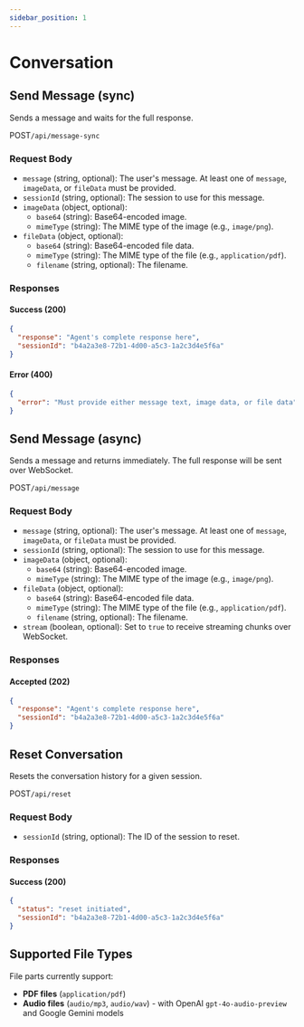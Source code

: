 ```yaml
---
sidebar_position: 1
---
```


# Conversation

## Send Message (sync)
Sends a message and waits for the full response.

<p class="api-endpoint-header"><span class="api-method post">POST</span><code>/api/message-sync</code></p>

### Request Body
- `message` (string, optional): The user's message. At least one of `message`, `imageData`, or `fileData` must be provided.
- `sessionId` (string, optional): The session to use for this message.
- `imageData` (object, optional):
    - `base64` (string): Base64-encoded image.
    - `mimeType` (string): The MIME type of the image (e.g., `image/png`).
- `fileData` (object, optional):
    - `base64` (string): Base64-encoded file data.
    - `mimeType` (string): The MIME type of the file (e.g., `application/pdf`).
    - `filename` (string, optional): The filename.

### Responses

#### Success (200)
```json
{
  "response": "Agent's complete response here",
  "sessionId": "b4a2a3e8-72b1-4d00-a5c3-1a2c3d4e5f6a"
}
```

#### Error (400)
```json
{
  "error": "Must provide either message text, image data, or file data"
}
```

## Send Message (async)
Sends a message and returns immediately. The full response will be sent over WebSocket.

<p class="api-endpoint-header"><span class="api-method post">POST</span><code>/api/message</code></p>

### Request Body
- `message` (string, optional): The user's message. At least one of `message`, `imageData`, or `fileData` must be provided.
- `sessionId` (string, optional): The session to use for this message.
- `imageData` (object, optional):
    - `base64` (string): Base64-encoded image.
    - `mimeType` (string): The MIME type of the image (e.g., `image/png`).
- `fileData` (object, optional):
    - `base64` (string): Base64-encoded file data.
    - `mimeType` (string): The MIME type of the file (e.g., `application/pdf`).
    - `filename` (string, optional): The filename.
- `stream` (boolean, optional): Set to `true` to receive streaming chunks over WebSocket.

### Responses

#### Accepted (202)
```json
{
  "response": "Agent's complete response here",
  "sessionId": "b4a2a3e8-72b1-4d00-a5c3-1a2c3d4e5f6a"
}
```

## Reset Conversation
Resets the conversation history for a given session.

<p class="api-endpoint-header"><span class="api-method post">POST</span><code>/api/reset</code></p>

### Request Body
- `sessionId` (string, optional): The ID of the session to reset.

### Responses

#### Success (200)
```json
{
  "status": "reset initiated",
  "sessionId": "b4a2a3e8-72b1-4d00-a5c3-1a2c3d4e5f6a"
}
```

## Supported File Types

File parts currently support:
- **PDF files** (`application/pdf`)
- **Audio files** (`audio/mp3`, `audio/wav`) - with OpenAI `gpt-4o-audio-preview` and Google Gemini models
